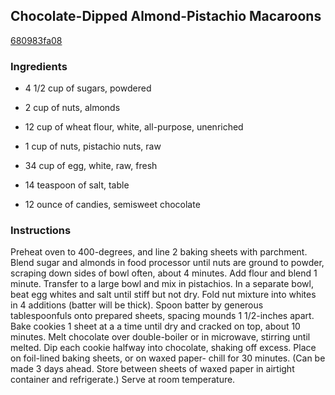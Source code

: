 ## Chocolate-Dipped Almond-Pistachio Macaroons

[680983fa08](http://www.food.com/recipe/chocolate-dipped-almond-pistachio-macaroons-50134)

### Ingredients

 - 4 1/2 cup of sugars, powdered

 - 2 cup of nuts, almonds

 - 12 cup of wheat flour, white, all-purpose, unenriched

 - 1 cup of nuts, pistachio nuts, raw

 - 34 cup of egg, white, raw, fresh

 - 14 teaspoon of salt, table

 - 12 ounce of candies, semisweet chocolate

### Instructions

Preheat oven to 400-degrees, and line 2 baking sheets with parchment. Blend sugar and almonds in food processor until nuts are ground to powder, scraping down sides of bowl often, about 4 minutes. Add flour and blend 1 minute. Transfer to a large bowl and mix in pistachios. In a separate bowl, beat egg whites and salt until stiff but not dry. Fold nut mixture into whites in 4 additions (batter will be thick). Spoon batter by generous tablespoonfuls onto prepared sheets, spacing mounds 1 1/2-inches apart. Bake cookies 1 sheet at a a time until dry and cracked on top, about 10 minutes. Melt chocolate over double-boiler or in microwave, stirring until melted. Dip each cookie halfway into chocolate, shaking off excess. Place on foil-lined baking sheets, or on waxed paper- chill for 30 minutes. (Can be made 3 days ahead. Store between sheets of waxed paper in airtight container and refrigerate.) Serve at room temperature.